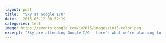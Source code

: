 ```yaml
---
layout: post
title:  "Sky at Google I/O"
date:   2015-05-12 08:52:19
categories: test
image: https://events.google.com/io2015/images/io15-color.png
excerpt: "Sky are attending Google I/O - here's what we're planning to see any why"
---
```


